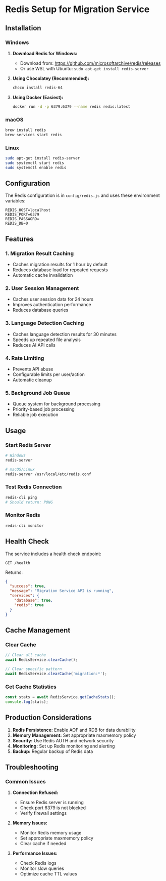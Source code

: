 # Redis Setup for Migration Service

## Installation

### Windows
1. **Download Redis for Windows:**
   - Download from: https://github.com/microsoftarchive/redis/releases
   - Or use WSL with Ubuntu: `sudo apt-get install redis-server`

2. **Using Chocolatey (Recommended):**
   ```bash
   choco install redis-64
   ```

3. **Using Docker (Easiest):**
   ```bash
   docker run -d -p 6379:6379 --name redis redis:latest
   ```

### macOS
```bash
brew install redis
brew services start redis
```

### Linux
```bash
sudo apt-get install redis-server
sudo systemctl start redis
sudo systemctl enable redis
```

## Configuration

The Redis configuration is in `config/redis.js` and uses these environment variables:

```env
REDIS_HOST=localhost
REDIS_PORT=6379
REDIS_PASSWORD=
REDIS_DB=0
```

## Features

### 1. Migration Result Caching
- Caches migration results for 1 hour by default
- Reduces database load for repeated requests
- Automatic cache invalidation

### 2. User Session Management
- Caches user session data for 24 hours
- Improves authentication performance
- Reduces database queries

### 3. Language Detection Caching
- Caches language detection results for 30 minutes
- Speeds up repeated file analysis
- Reduces AI API calls

### 4. Rate Limiting
- Prevents API abuse
- Configurable limits per user/action
- Automatic cleanup

### 5. Background Job Queue
- Queue system for background processing
- Priority-based job processing
- Reliable job execution

## Usage

### Start Redis Server
```bash
# Windows
redis-server

# macOS/Linux
redis-server /usr/local/etc/redis.conf
```

### Test Redis Connection
```bash
redis-cli ping
# Should return: PONG
```

### Monitor Redis
```bash
redis-cli monitor
```

## Health Check

The service includes a health check endpoint:
```
GET /health
```

Returns:
```json
{
  "success": true,
  "message": "Migration Service API is running",
  "services": {
    "database": true,
    "redis": true
  }
}
```

## Cache Management

### Clear Cache
```javascript
// Clear all cache
await RedisService.clearCache();

// Clear specific pattern
await RedisService.clearCache('migration:*');
```

### Get Cache Statistics
```javascript
const stats = await RedisService.getCacheStats();
console.log(stats);
```

## Production Considerations

1. **Redis Persistence:** Enable AOF and RDB for data durability
2. **Memory Management:** Set appropriate maxmemory policy
3. **Security:** Use Redis AUTH and network security
4. **Monitoring:** Set up Redis monitoring and alerting
5. **Backup:** Regular backup of Redis data

## Troubleshooting

### Common Issues

1. **Connection Refused:**
   - Ensure Redis server is running
   - Check port 6379 is not blocked
   - Verify firewall settings

2. **Memory Issues:**
   - Monitor Redis memory usage
   - Set appropriate maxmemory policy
   - Clear cache if needed

3. **Performance Issues:**
   - Check Redis logs
   - Monitor slow queries
   - Optimize cache TTL values

